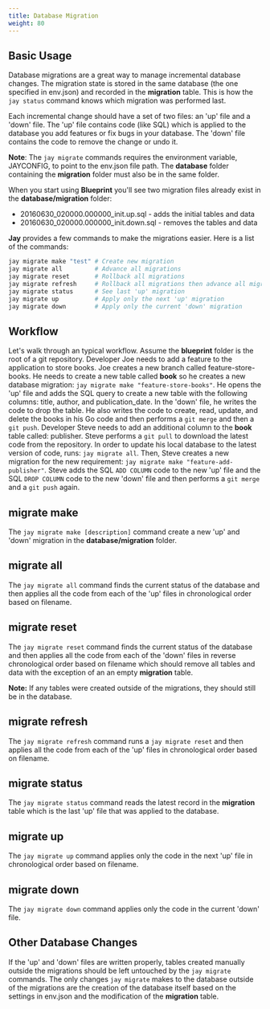 ```yaml
---
title: Database Migration
weight: 80
---
```


## Basic Usage

Database migrations are a great way to manage incremental database changes.
The migration state is stored in the same database (the one specified in
env.json) and recorded in the **migration** table. This is how the `jay status`
command knows which migration was performed last.

Each incremental change should have a set of two files: an 'up' file and a
'down' file. The 'up' file contains code (like SQL) which is applied to the
database you add features or fix bugs in your database. The 'down' file contains
the code to remove the change or undo it.

**Note**: The `jay migrate` commands requires the environment variable,
JAYCONFIG, to point to the env.json file path. The **database** folder
containing the **migration** folder must also be in the same folder.

When you start using **Blueprint** you'll see two migration files already exist
in the **database/migration** folder:

* 20160630_020000.000000_init.up.sql - adds the initial tables and data
* 20160630_020000.000000_init.down.sql - removes the tables and data

**Jay** provides a few commands to make the migrations easier. Here is a list
of the commands:

```bash
jay migrate make "test"	# Create new migration
jay migrate all         # Advance all migrations
jay migrate reset       # Rollback all migrations
jay migrate refresh     # Rollback all migrations then advance all migrations
jay migrate status      # See last 'up' migration
jay migrate up          # Apply only the next 'up' migration
jay migrate down        # Apply only the current 'down' migration
```

## Workflow

Let's walk through an typical workflow. Assume the **blueprint** folder is the
root of a git repository. Developer Joe needs to add a feature to the
application to store books. Joe creates a new branch called feature-store-books.
He needs to create a new table called **book** so he creates a new database
migration: `jay migrate make "feature-store-books"`. He opens the 'up' file
and adds the SQL query to create a new table with the following columns: title,
author, and publication_date. In the 'down' file, he writes the code to drop the
table. He also writes the code to create, read, update, and
delete the books in his Go code and then performs a `git merge` and then a
`git push`. Developer Steve needs to add an additional column to the
**book** table called: publisher. Steve performs a `git pull` to download the
latest code from the repository. In order to update his local database to the
latest version of code, runs: `jay migrate all`. Then, Steve creates a new
migration for the new requirement: `jay migrate make "feature-add-publisher"`.
Steve adds the SQL `ADD COLUMN` code to the new 'up' file and the SQL
`DROP COLUMN` code to the new 'down' file and then performs a `git merge` and a
`git push` again.

## migrate make

The `jay migrate make [description]` command create a new 'up' and 'down'
migration in the **database/migration** folder.

## migrate all

The `jay migrate all` command finds the current status of the database and then
applies all the code from each of the 'up' files in chronological order based on
filename.

## migrate reset

The `jay migrate reset` command finds the current status of the database and
then applies all the code from each of the 'down' files in reverse chronological
order based on filename which should remove all tables and data with the
exception of an an empty **migration** table.

**Note:** If any tables were created outside of the migrations, they should
still be in the database.

## migrate refresh

The `jay migrate refresh` command runs a `jay migrate reset` and then applies
all the code from each of the 'up' files in chronological order based on
filename.

## migrate status

The `jay migrate status` command reads the latest record in the **migration**
table which is the last 'up' file that was applied to the database.

## migrate up

The `jay migrate up` command applies only the code in the next 'up' file in
chronological order based on filename.

## migrate down

The `jay migrate down` command applies only the code in the current 'down' file.

## Other Database Changes

If the 'up' and 'down' files are written properly, tables created manually
outside the migrations should be left untouched by the `jay migrate` commands.
The only changes `jay migrate` makes to the database outside of the migrations
are the creation of the database itself based on the settings in env.json and
the modification of the **migration** table.